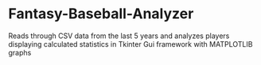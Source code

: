 # Fantasy-Baseball-Analyzer
Reads through CSV data from the last 5 years and analyzes players displaying calculated statistics in Tkinter Gui framework with MATPLOTLIB graphs
